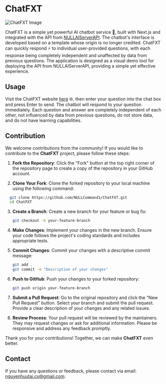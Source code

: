 # ChatFXT

![ChatFXT Image](https://nullcommand1.github.io/NULLCommand1/ChatFXT-DemoResources/demo.png)

ChatFXT is a simple yet powerful AI chatbot service 🤖, built with Next.js and integrated with the API from [NULLAIServerAPI](https://github.com/NULLCommand1/NULLAIServerAPI). The chatbot's interface is developed based on a template whose origin is no longer credited. ChatFXT can quickly respond ⚡ to individual user-provided questions, with each response being completely independent and unaffected by data from previous questions. The application is designed as a visual demo tool for deploying the API from NULLAIServerAPI, providing a simple yet effective experience.

## Usage

Visit the ChatFXT website [here](https://chatfxt.vercel.app/) 🌐, then enter your question into the chat box and press Enter to send. The chatbot will respond to your question immediately. Each question and answer are completely independent of each other, not influenced by data from previous questions, do not store data, and do not have learning capabilities.

## Contribution

We welcome contributions from the community! If you would like to contribute to the **ChatFXT** project, please follow these steps:

1. **Fork the Repository**: Click the "Fork" button at the top right corner of the repository page to create a copy of the repository in your GitHub account.

2. **Clone Your Fork**: Clone the forked repository to your local machine using the following command:

 ```bash
   git clone https://github.com/NULLCommand1/ChatFXT.git
   cd ChatFXT
   ```

3. **Create a Branch**: Create a new branch for your feature or bug fix:
   ```bash
   git checkout -b your-feature-branch
   ```

4. **Make Changes**: Implement your changes in the new branch. Ensure your code follows the project's coding standards and includes appropriate tests.

5. **Commit Changes**: Commit your changes with a descriptive commit message:
   ```bash
   git add .
   git commit -m "Description of your changes"
   ```

6. **Push to GitHub**: Push your changes to your forked repository:
   ```bash
   git push origin your-feature-branch
   ```

7. **Submit a Pull Request**: Go to the original repository and click the "New Pull Request" button. Select your branch and submit the pull request. Provide a clear description of your changes and any related issues.

8. **Review Process**: Your pull request will be reviewed by the maintainers. They may request changes or ask for additional information. Please be responsive and address any feedback promptly.

Thank you for your contributions! Together, we can make **ChatFXT** even better.

## Contact

If you have any questions or feedback, please contact via email: nguyenhuutai.cv@gmail.com.
